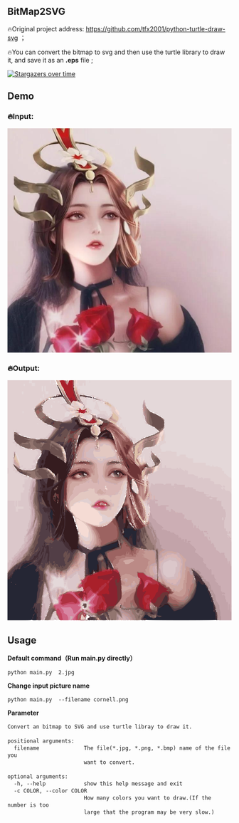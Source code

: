 ## BitMap2SVG



🔥Original project address: https://github.com/tfx2001/python-turtle-draw-svg ；

🔥You can convert the bitmap to svg and then use the turtle library to draw it, and save it as an **.eps** file ;

[![Stargazers over time](https://starchart.cc/Inmessionant/BitMap2SVG.svg)](https://starchart.cc/Inmessionant/BitMap2SVG)

## Demo

### 🔥Input:

![](https://github.com/Inmessionant/BitMap2SVG/blob/main/2.jpg)



### 🔥Output:

![](https://github.com/Inmessionant/BitMap2SVG/blob/main/result.png)





## Usage



**Default command（Run main.py directly）**

```
python main.py  2.jpg
```

**Change input picture name**

```
python main.py  --filename cornell.png
```

**Parameter**

```
Convert an bitmap to SVG and use turtle libray to draw it.

positional arguments:
  filename              The file(*.jpg, *.png, *.bmp) name of the file you
                        want to convert.

optional arguments:
  -h, --help            show this help message and exit
  -c COLOR, --color COLOR
                        How many colors you want to draw.(If the number is too
                        large that the program may be very slow.)
```